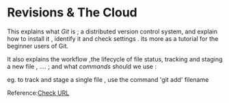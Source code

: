 # Revisions & The Cloud

This explains  what *Git* is ; a distributed version control system, and explain how to install it , identify it and check settings .
its more as a tutorial for the beginner users of Git.

It also explains the workflow ,the lifecycle of file status, tracking and staging a new file  , .... ; and what *commands* should we use :

eg. to track and stage a single file , use the command  'git add'  filename 

Reference:[Check URL](https://docs.github.com/en/github/writing-on-github/basic-writing-and-formatting-syntax)